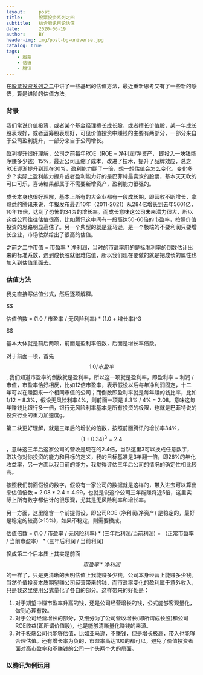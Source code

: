 ```yaml
---
layout:     post
title:      股票投资系列之四
subtitle:   结合腾讯再论估值
date:       2020-06-19
author:     BY
header-img: img/post-bg-universe.jpg
catalog: true
tags:
    - 股票
    - 估值
    - 腾讯
---
```


在[股票投资系列之二](http://yougth.top/2021/08/14/%E8%82%A1%E7%A5%A8%E6%8A%95%E8%B5%84%E5%9F%BA%E7%A1%80%E4%B9%8B%E4%BA%8C/)中讲了一些基础的估值方法，最近重新思考又有了一些新的感悟，算是进阶的估值方法。

### 背景

我们常说价值投资，或者某个基金经理擅长成长股，或者擅长价值股，某一年成长股表现好，或者蓝筹股表现好，可见价值投资中赚钱的主要有两部分，一部分来自于公司盈利提升，一部分来自于公司增长。

盈利提升很好理解，公司之前每年ROE（ROE = 净利润/净资产， 即投入一块钱能净赚多少钱）15%，最近公司压缩了成本，改进了技术，提升了品牌效应，总之ROE逐渐提升到现在30%，盈利能力翻了一倍，想一想估值会怎么变化，变化多少？实际上盈利能力提升或者盈利能力好的是巴菲特最喜欢的股票，基本天天吹的可口可乐，喜诗糖果都属于不需要新增资产，盈利能力很强的。

成长本身也很好理解，基本上所有的大企业都有一段成长期，即营收不断增长，拿熟悉的腾讯来说，年报发布最近10年（2011-2021）从284亿增长到去年5601亿，10年19倍，达到了恐怖的34%的增长率。而成长意味这公司未来潜力很大，所以这类公司往往估值很高，比如腾讯这中间有一段高达50-60倍的市盈率，按照价值投资的思路明显高估了。另一个典型的就是亚马逊，是一个极端的不要利润只要增长企业，市场依然给出了很高的估值。

之前[之二](http://yougth.top/2021/08/14/%E8%82%A1%E7%A5%A8%E6%8A%95%E8%B5%84%E5%9F%BA%E7%A1%80%E4%B9%8B%E4%BA%8C/)中市值 = 市盈率 * 净利润，当时的市盈率用的是标准利率的倒数估计出来的标准系数，遇到成长股就很难估值，所以我们现在要做的就是把成长的属性也加入到估值里面去。

### 估值方法

我先直接写估值公式，然后逐项解释。

$$

估值倍数 = (1.0 / 市盈率 / 无风险利率) * (1.0 + 增长率)^3

$$

基本大体就是前后两项，前面是盈利率倍数，后面是增长率倍数。

对于前面一项，首先 $$ 1.0 / 市盈率 $$ , 我们知道市盈率的倒数就是盈利率，所以这一项就是盈利率，即盈利率 = 利润 / 市值，市盈率恰好相反，比如12倍市盈率，表示假设以后每年净利润固定，十二年可以在赚回来一个相同市值的公司；而倒数即盈利率就是每年赚的钱比率，比如 1/12 = 8.3%，假设无风险利率4%，则前面一项是 8.3% / 4% = 2.08。意味这每年赚钱比银行多一倍，银行无风险利率基本是所有投资的极限，也就是巴菲特说的投资行业的重力加速度g。

第二块更好理解，就是三年后的增长的倍数，按照前面腾讯的增长率34%，$$ (1 + 0.34)^3  = 2.4 $$，意味这三年后这家公司的营收是现在的2.4倍，当然这里3可以换成任意数字，取决你对你投资的能力和目标的定义，我的目标基准是3年翻一倍，即26%的年化收益率，另一方面以我目前的能力，我觉得评估三年后公司的情况的确定性相比较高。

按照我们前面假设的数字，假设有一家公司的数据就是这样的，带入进去可以算出来估值倍数 = 2.08 * 2.4 = 4.99，也就是说这个公司三年能赚将近5倍，这里实际上所有数字都估计的很乐观，尤其是无风险利率和增长率。

另一方面，这里隐含一个前提假设，即公司ROE (净利润/净资产) 是稳定的，最好是稳定的较高(>15%)，如果不稳定，则需要换成。


估值倍数 = (1.0 / 市盈率 / 无风险利率) * (三年后利润/当前利润) = （正常市盈率 / 当前市盈率） *  (三年后利润 / 当前利润)

换成第二个后本质上其实是前面$$ 市盈率 * 净利润 $$ 的一样了，只是更清晰的表明估值上我能赚多少钱，公司本身经营上能赚多少钱。当然价值投资本质期望赚公司经营带来的钱，而市盈率变化的盈利属于意外收入，只是我这里使用公式量化了各自的部分。这样带来的好处是：


> 
 1. 对于期望中赚市盈率升高的钱，还是公司经营增长的钱，公式能够客观量化，做到心理有数。
 2. 对于公司经营增长的部分，又细分为了公司营收增长(即所谓成长股)和公司ROE收益(即所谓价值股)，也是能够清晰量化赚钱的来源。
 3. 对于极端公司也能够估值，比如亚马逊，不赚钱，但是增长极高，带入也能够合理估值。还有增长率为负的，市盈率高达100的都可以，避免了价值投资者面对高市盈率和不赚钱的公司一个头两个大的局面。


### 以腾讯为例运用





